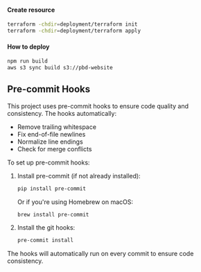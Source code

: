 #### Create resource
```bash
terraform -chdir=deployment/terraform init
terraform -chdir=deployment/terraform apply
```

#### How to deploy
```bash
npm run build
aws s3 sync build s3://pbd-website
```

## Pre-commit Hooks

This project uses pre-commit hooks to ensure code quality and consistency. The hooks automatically:
- Remove trailing whitespace
- Fix end-of-file newlines
- Normalize line endings
- Check for merge conflicts

To set up pre-commit hooks:

1. Install pre-commit (if not already installed):
   ```bash
   pip install pre-commit
   ```

   Or if you're using Homebrew on macOS:
   ```bash
   brew install pre-commit
   ```

2. Install the git hooks:
   ```bash
   pre-commit install
   ```

The hooks will automatically run on every commit to ensure code consistency.
